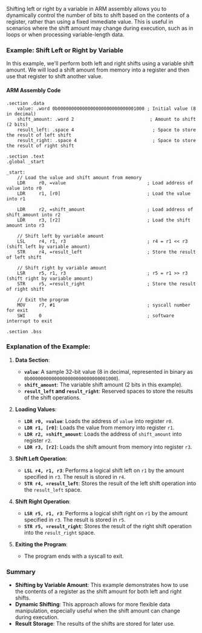 Shifting left or right by a variable in ARM assembly allows you to dynamically control the number of bits to shift based on the contents of a register, rather than using a fixed immediate value. This is useful in scenarios where the shift amount may change during execution, such as in loops or when processing variable-length data.

### Example: Shift Left or Right by Variable

In this example, we'll perform both left and right shifts using a variable shift amount. We will load a shift amount from memory into a register and then use that register to shift another value.

#### ARM Assembly Code

```assembly
.section .data
    value: .word 0b00000000000000000000000000001000 ; Initial value (8 in decimal)
    shift_amount: .word 2                            ; Amount to shift (2 bits)
    result_left: .space 4                             ; Space to store the result of left shift
    result_right: .space 4                            ; Space to store the result of right shift

.section .text
.global _start

_start:
    // Load the value and shift amount from memory
    LDR     r0, =value                              ; Load address of value into r0
    LDR     r1, [r0]                                ; Load the value into r1

    LDR     r2, =shift_amount                       ; Load address of shift_amount into r2
    LDR     r3, [r2]                                ; Load the shift amount into r3

    // Shift left by variable amount
    LSL     r4, r1, r3                              ; r4 = r1 << r3 (shift left by variable amount)
    STR     r4, =result_left                        ; Store the result of left shift

    // Shift right by variable amount
    LSR     r5, r1, r3                              ; r5 = r1 >> r3 (shift right by variable amount)
    STR     r5, =result_right                       ; Store the result of right shift

    // Exit the program
    MOV     r7, #1                                  ; syscall number for exit
    SWI     0                                       ; software interrupt to exit

.section .bss
```

### Explanation of the Example:

1. **Data Section**:
   - **`value`**: A sample 32-bit value (8 in decimal, represented in binary as `0b00000000000000000000000000001000`).
   - **`shift_amount`**: The variable shift amount (2 bits in this example).
   - **`result_left` and `result_right`**: Reserved spaces to store the results of the shift operations.

2. **Loading Values**:
   - **`LDR r0, =value`**: Loads the address of `value` into register `r0`.
   - **`LDR r1, [r0]`**: Loads the value from memory into register `r1`.
   - **`LDR r2, =shift_amount`**: Loads the address of `shift_amount` into register `r2`.
   - **`LDR r3, [r2]`**: Loads the shift amount from memory into register `r3`.

3. **Shift Left Operation**:
   - **`LSL r4, r1, r3`**: Performs a logical shift left on `r1` by the amount specified in `r3`. The result is stored in `r4`.
   - **`STR r4, =result_left`**: Stores the result of the left shift operation into the `result_left` space.

4. **Shift Right Operation**:
   - **`LSR r5, r1, r3`**: Performs a logical shift right on `r1` by the amount specified in `r3`. The result is stored in `r5`.
   - **`STR r5, =result_right`**: Stores the result of the right shift operation into the `result_right` space.

5. **Exiting the Program**:
   - The program ends with a syscall to exit.

### Summary

- **Shifting by Variable Amount**: This example demonstrates how to use the contents of a register as the shift amount for both left and right shifts.
- **Dynamic Shifting**: This approach allows for more flexible data manipulation, especially useful when the shift amount can change during execution.
- **Result Storage**: The results of the shifts are stored for later use.
